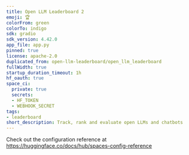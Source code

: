 ```yaml
---
title: Open LLM Leaderboard 2
emoji: 🏆
colorFrom: green
colorTo: indigo
sdk: gradio
sdk_version: 4.42.0
app_file: app.py
pinned: true
license: apache-2.0
duplicated_from: open-llm-leaderboard/open_llm_leaderboard
fullWidth: true
startup_duration_timeout: 1h
hf_oauth: true
space_ci:
  private: true
  secrets:
  - HF_TOKEN
  - WEBHOOK_SECRET
tags:
- leaderboard
short_description: Track, rank and evaluate open LLMs and chatbots
---
```


Check out the configuration reference at https://huggingface.co/docs/hub/spaces-config-reference